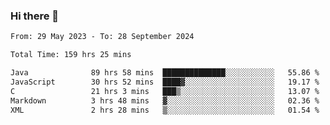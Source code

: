 ### Hi there 👋

<!--START_SECTION:waka-->

```txt
From: 29 May 2023 - To: 28 September 2024

Total Time: 159 hrs 25 mins

Java              89 hrs 58 mins  ██████████████░░░░░░░░░░░   55.86 %
JavaScript        30 hrs 52 mins  ████▓░░░░░░░░░░░░░░░░░░░░   19.17 %
C                 21 hrs 3 mins   ███▒░░░░░░░░░░░░░░░░░░░░░   13.07 %
Markdown          3 hrs 48 mins   ▓░░░░░░░░░░░░░░░░░░░░░░░░   02.36 %
XML               2 hrs 28 mins   ▒░░░░░░░░░░░░░░░░░░░░░░░░   01.54 %
```

<!--END_SECTION:waka-->
<!--
**the-beef-calculator/the-beef-calculator** is a ✨ _special_ ✨ repository because its `README.md` (this file) appears on your GitHub profile.

Here are some ideas to get you started:

- 🔭 I’m currently working on ...
- 🌱 I’m currently learning ...
- 👯 I’m looking to collaborate on ...
- 🤔 I’m looking for help with ...
- 💬 Ask me about ...
- 📫 How to reach me: ...
- 😄 Pronouns: ...
- ⚡ Fun fact: ...
-->
